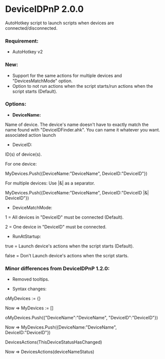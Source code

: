 # DeviceIDPnP 2.0.0
AutoHotkey script to launch scripts when devices are connected/disconnected.

### Requirement:
* AutoHotkey v2

### New:
* Support for the same actions for multiple devices and "DevicesMatchMode" option.
* Option to not run actions when the script starts/run actions when the script starts (Default).

### Options:

* **DeviceName:**

Name of device. The device's name doesn't have to exactly match the name found with "DeviceIDFinder.ahk". You can name it whatever you want.
associated action launch

* DeviceID:

ID(s) of device(s).

For one device:

MyDevices.Push({DeviceName:"DeviceName", DeviceID:"DeviceID"})

For multiple devices: Use |&| as a separator.

MyDevices.Push({DeviceName:"DeviceName", DeviceID:"DeviceID |&| DeviceID"})

* DeviceMatchMode:

1 = All devices in "DeviceID" must be connected (Default).

2 = One device in "DeviceID" must be connected.

* RunAtStartup:

true = Launch device's actions when the script starts (Default). 

false = Don't Launch device's actions when the script starts.


### Minor differences from DeviceIDPnP 1.2.0:
* Removed tooltips.

* Syntax changes:

oMyDevices := {} 

Now => MyDevices := []


oMyDevices.Push({"DeviceName":"DeviceName", "DeviceID":"DeviceID"}) 

Now => MyDevices.Push({DeviceName:"DeviceName", DeviceID:"DeviceID"})


DevicesActions(ThisDeviceStatusHasChanged) 

Now => DevicesActions(deviceNameStatus)
